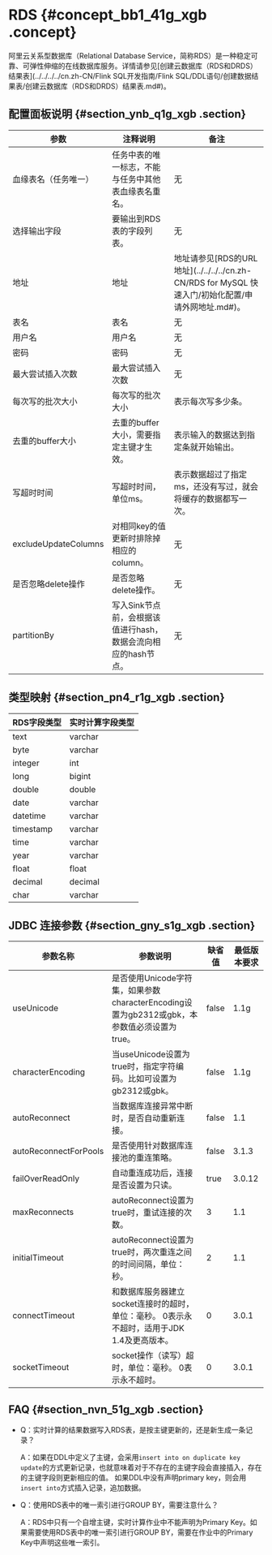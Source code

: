 # RDS {#concept_bb1_41g_xgb .concept}

阿里云关系型数据库（Relational Database Service，简称RDS）是一种稳定可靠、可弹性伸缩的在线数据库服务。详情请参见[创建云数据库（RDS和DRDS）结果表](../../../../cn.zh-CN/Flink SQL开发指南/Flink SQL/DDL语句/创建数据结果表/创建云数据库（RDS和DRDS）结果表.md#)。

## 配置面板说明 {#section_ynb_q1g_xgb .section}

|参数|注释说明|备注|
|--|----|--|
|血缘表名（任务唯一）|任务中表的唯一标志，不能与任务中其他表血缘表名重名。|无|
|选择输出字段|要输出到RDS表的字段列表。|无|
|地址|地址|地址请参见[RDS的URL地址](../../../../cn.zh-CN/RDS for MySQL 快速入门/初始化配置/申请外网地址.md#)。|
|表名|表名|无|
|用户名|用户名|无|
|密码|密码|无|
|最大尝试插入次数|最大尝试插入次数|无|
|每次写的批次大小|每次写的批次大小|表示每次写多少条。|
|去重的buffer大小|去重的buffer大小，需要指定主键才生效。|表示输入的数据达到指定条就开始输出。|
|写超时时间|写超时时间，单位ms。|表示数据超过了指定ms，还没有写过，就会将缓存的数据都写一次。|
|excludeUpdateColumns|对相同key的值更新时排除掉相应的column。|无|
|是否忽略delete操作|是否忽略delete操作。|无|
|partitionBy|写入Sink节点前，会根据该值进行hash，数据会流向相应的hash节点。|无|

## 类型映射 {#section_pn4_r1g_xgb .section}

|RDS字段类型|实时计算字段类型|
|-------|--------|
|text|varchar|
|byte|varchar|
|integer|int|
|long|bigint|
|double|double|
|date|varchar|
|datetime|varchar|
|timestamp|varchar|
|time|varchar|
|year|varchar|
|float|float|
|decimal|decimal|
|char|varchar|

## JDBC 连接参数 {#section_gny_s1g_xgb .section}

|参数名称|参数说明|缺省值|最低版本要求|
|----|----|---|------|
|useUnicode|是否使用Unicode字符集，如果参数characterEncoding设置为gb2312或gbk，本参数值必须设置为true。|false|1.1g|
|characterEncoding|当useUnicode设置为true时，指定字符编码。比如可设置为gb2312或gbk。|false|1.1g|
|autoReconnect|当数据库连接异常中断时，是否自动重新连接。|false|1.1|
|autoReconnectForPools|是否使用针对数据库连接池的重连策略。|false|3.1.3|
|failOverReadOnly|自动重连成功后，连接是否设置为只读。|true|3.0.12|
|maxReconnects|autoReconnect设置为true时，重试连接的次数。|3|1.1|
|initialTimeout|autoReconnect设置为true时，两次重连之间的时间间隔，单位：秒。|2|1.1|
|connectTimeout|和数据库服务器建立socket连接时的超时，单位：毫秒。 0表示永不超时，适用于JDK 1.4及更高版本。|0|3.0.1|
|socketTimeout|socket操作（读写）超时，单位：毫秒。 0表示永不超时。|0|3.0.1|

## FAQ {#section_nvn_51g_xgb .section}

-   Q：实时计算的结果数据写入RDS表，是按主键更新的，还是新生成一条记录？

    A：如果在DDL中定义了主键，会采用`insert into on duplicate key update`的方式更新记录，也就意味着对于不存在的主键字段会直接插入，存在的主键字段则更新相应的值。 如果DDL中没有声明primary key，则会用`insert into`方式插入记录，追加数据。

-   Q：使用RDS表中的唯一索引进行GROUP BY，需要注意什么？

    A：RDS中只有一个自增主键，实时计算作业中不能声明为Primary Key。如果需要使用RDS表中的唯一索引进行GROUP BY，需要在作业中的Primary Key中声明这些唯一索引。


